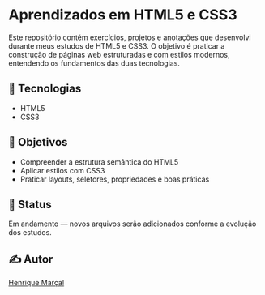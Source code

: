 # Aprendizados em HTML5 e CSS3

Este repositório contém exercícios, projetos e anotações que desenvolvi durante meus estudos de HTML5 e CSS3. O objetivo é praticar a construção de páginas web estruturadas e com estilos modernos, entendendo os fundamentos das duas tecnologias.

## 🚀 Tecnologias

- HTML5
- CSS3

## 📌 Objetivos

- Compreender a estrutura semântica do HTML5
- Aplicar estilos com CSS3
- Praticar layouts, seletores, propriedades e boas práticas

## 📝 Status

Em andamento — novos arquivos serão adicionados conforme a evolução dos estudos.

## ✍️ Autor

[Henrique Marçal](https://github.com/hmarcall)

